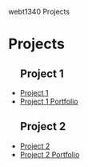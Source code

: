 webt1340 Projects
<h1> Projects</h1>
<ul>
<h2>Project 1</h2>
    <li><a href="project1/icons.ai">Project 1</a></li>
    <li><a href="project1/iconsport.ai">Project 1 Portfolio</a></li>
<h2>Project 2</h2>
    <li><a href="project2/poster.ai">Project 2</a></li>
    <li><a href="project1/portfolio2.ai">Project 2 Portfolio</a></li>
    </ul>




